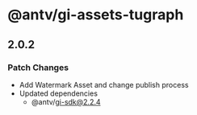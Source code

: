 # @antv/gi-assets-tugraph

## 2.0.2

### Patch Changes

- Add Watermark Asset and change publish process
- Updated dependencies
  - @antv/gi-sdk@2.2.4
